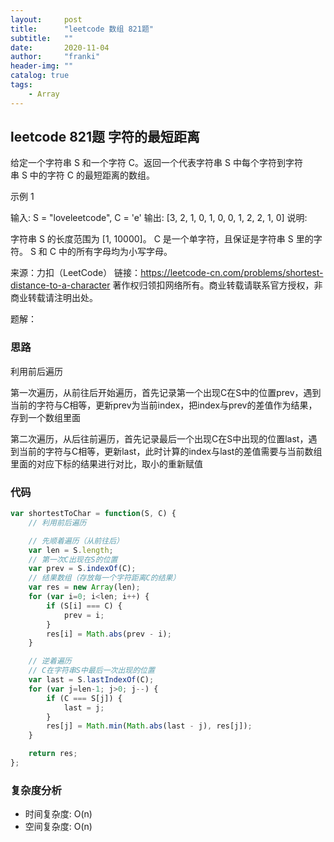 ```yaml
---
layout:     post
title:      "leetcode 数组 821题"
subtitle:   ""
date:       2020-11-04
author:     "franki"
header-img: ""
catalog: true
tags:
    - Array
---
```


## leetcode 821题 字符的最短距离

给定一个字符串 S 和一个字符 C。返回一个代表字符串 S 中每个字符到字符串 S 中的字符 C 的最短距离的数组。

示例 1

输入: S = "loveleetcode", C = 'e'
输出: [3, 2, 1, 0, 1, 0, 0, 1, 2, 2, 1, 0]
说明:

字符串 S 的长度范围为 [1, 10000]。
C 是一个单字符，且保证是字符串 S 里的字符。
S 和 C 中的所有字母均为小写字母。

来源：力扣（LeetCode）
链接：<https://leetcode-cn.com/problems/shortest-distance-to-a-character>
著作权归领扣网络所有。商业转载请联系官方授权，非商业转载请注明出处。

题解：

### 思路

利用前后遍历

第一次遍历，从前往后开始遍历，首先记录第一个出现C在S中的位置prev，遇到当前的字符与C相等，更新prev为当前index，把index与prev的差值作为结果，存到一个数组里面

第二次遍历，从后往前遍历，首先记录最后一个出现C在S中出现的位置last，遇到当前的字符与C相等，更新last，此时计算的index与last的差值需要与当前数组里面的对应下标的结果进行对比，取小的重新赋值

### 代码

```js
var shortestToChar = function(S, C) {
    // 利用前后遍历

    // 先顺着遍历（从前往后）
    var len = S.length;
    // 第一次C出现在S的位置
    var prev = S.indexOf(C);
    // 结果数组（存放每一个字符距离C的结果）
    var res = new Array(len);
    for (var i=0; i<len; i++) {
        if (S[i] === C) {
            prev = i;
        }
        res[i] = Math.abs(prev - i);
    }

    // 逆着遍历
    // C在字符串S中最后一次出现的位置
    var last = S.lastIndexOf(C);
    for (var j=len-1; j>0; j--) {
        if (C === S[j]) {
            last = j;
        }
        res[j] = Math.min(Math.abs(last - j), res[j]);
    }

    return res;
};

```

### 复杂度分析

- 时间复杂度: O(n)
- 空间复杂度: O(n)
